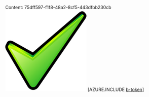 Content: 75dff597-f1f8-48a2-8cf5-443dfbb230cb![image](b05d812a-f148-4279-8e06-e7509b1e0ef4.png)
[AZURE.INCLUDE [b-token](2ee16e82-e0dd-4fbf-b266-4fee7af3b194.md)]
